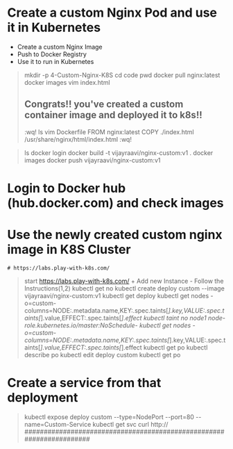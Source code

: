# Create a custom Nginx Pod and use it in Kubernetes

- Create a custom Nginx Image
- Push to Docker Registry
- Use it to run in Kubernetes

> mkdir -p 4-Custom-Nginx-K8S
> cd code
> pwd
> docker pull nginx:latest
> docker images
> vim index.html
        <!DOCTYPE html>
        <html lang="en">
            <head>
                <meta charset="utf-8">
                <title>Custom Nginx</title>
            </head>
            <body>
                <h2> Congrats!! you\'ve created a custom container image and deployed it to k8s!! </h2>
            </body>
        </html>
    :wq!
> ls
> vim Dockerfile
    FROM nginx:latest
    COPY ./index.html /usr/share/nginx/html/index.html
  :wq!

> ls
> docker login
> docker build -t vijayraavi/nginx-custom:v1 .
> docker images
> docker push vijayraavi/nginx-custom:v1

# Login to Docker hub (hub.docker.com) and check images

# Use the newly created custom nginx image in K8S Cluster
    # https://labs.play-with-k8s.com/

> start https://labs.play-with-k8s.com/
        + Add new Instance
          - Follow the Instructions(1,2)
> kubectl get no
> kubectl create deploy custom --image vijayraavi/nginx-custom:v1
> kubectl get deploy
> kubectl get nodes -o=custom-columns=NODE:.metadata.name,KEY:.spec.taints[*].key,VALUE:.spec.taints[*].value,EFFECT:.spec.taints[*].effect
> kubectl taint no node1 node-role.kubernetes.io/master:NoSchedule-
> kubectl get nodes -o=custom-columns=NODE:.metadata.name,KEY:.spec.taints[*].key,VALUE:.spec.taints[*].value,EFFECT:.spec.taints[*].effect
> kubectl get po
> kubectl describe po
> kubectl edit deploy custom
> kubectl get po

# Create a service from that deployment 
> kubectl expose deploy custom --type=NodePort --port=80 --name=Custom-Service
> kubectl get svc
> curl http://<NodePort Service Cluster IP>
#####################################################################


